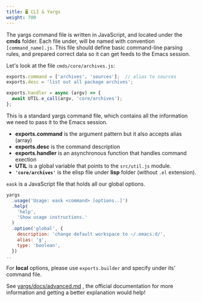 ```yaml
---
title: 🖥️ CLI & Yargs
weight: 700
---
```


The yargs command file is written in JavaScript, and located under the **cmds**
folder. Each file under, will be named with convention `[command_name].js`.
This file should define basic command-line parsing rules, and prepared
correct data so it can get feeds to the Emacs session.

Let's look at the file `cmds/core/archives.js`:

```js
exports.command = ['archives', 'sources'];  // alias to sources
exports.desc = 'list out all package archives';

exports.handler = async (argv) => {
  await UTIL.e_call(argv, 'core/archives');
};
```

This is a standard yargs command file, which contains all the information we
need to pass it to the Emacs session.

* **exports.command** is the argument pattern but it also accepts alias (array)
* **exports.desc** is the command description
* **exports.handler** is an asynchronous function that handles command exection
* **UTIL** is a global variable that points to the `src/util.js` module.
* **`'core/archives'`** is the elisp file under **lisp** folder (without `.el` extension).

`eask` is a JavaScript file that holds all our global options.

```js
yargs
  .usage('Usage: eask <command> [options..]')
  .help(
    'help',
    'Show usage instructions.'
  )
  .option('global', {
    description: 'change default workspace to ~/.emacs.d/',
    alias: 'g',
    type: 'boolean',
  })
..
```

For **local** options, please use `exports.builder` and specify under its'
command file.

See [yargs/docs/advanced.md](https://github.com/yargs/yargs/blob/main/docs/advanced.md)
, the official documentation for more information and getting a better explanation
would help!
